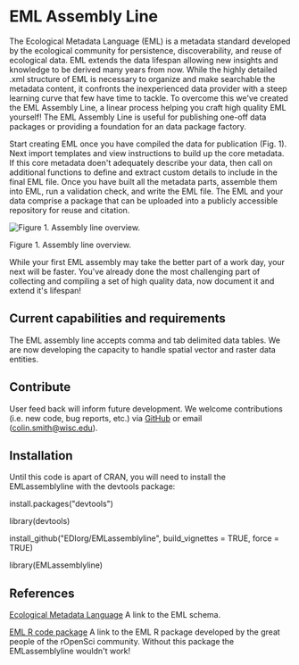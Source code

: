# EML Assembly Line

The Ecological Metadata Language (EML) is a metadata standard developed by the ecological community for persistence, discoverability, and reuse of ecological data. EML extends the data lifespan allowing new insights and knowledge to be derived many years from now. While the highly detailed .xml structure of EML is necessary to organize and make searchable the metadata content, it confronts the inexperienced data provider with a steep learning curve that few have time to tackle. To overcome this we've created the EML Assembly Line, a linear process helping you craft high quality EML yourself! The EML Assembly Line is useful for publishing one-off data packages or providing a foundation for an data package factory.

Start creating EML once you have compiled the data for publication (Fig. 1). Next import templates and view instructions to build up the core metadata. If this core metadata doen't adequately describe your data, then call on additional functions to define and extract custom details to include in the final EML file. Once you have built all the metadata parts, assemble them into EML, run a validation check, and write the EML file. The EML and your data comprise a package that can be uploaded into a publicly accessible repository for reuse and citation.

![Figure 1. Assembly line overview.](https://github.com/EDIorg/EMLassemblyline/blob/master/vignettes/eml_assembly_line_overview.jpg)

Figure 1. Assembly line overview.

While your first EML assembly may take the better part of a work day, your next will be faster. You've already done the most challenging part of collecting and compiling a set of high quality data, now document it and extend it's lifespan!

## Current capabilities and requirements
The EML assembly line accepts comma and tab delimited data tables. We are now developing the capacity to handle spatial vector and raster data entities.

## Contribute
User feed back will inform future development. We welcome contributions (i.e. new code, bug reports, etc.) via [GitHub](https://github.com/EDIorg/EMLassemblyline) or email (colin.smith@wisc.edu).

## Installation
Until this code is apart of CRAN, you will need to install the EMLassemblyline with the devtools package: 

install.packages("devtools")

library(devtools)

install_github("EDIorg/EMLassemblyline", build_vignettes = TRUE, force = TRUE)

library(EMLassemblyline)

## References
[Ecological Metadata Language](https://knb.ecoinformatics.org/#external//emlparser/docs/index.html) A link to the EML schema.

[EML R code package](https://github.com/ropensci/EML) A link to the EML R package developed by the great people of the rOpenSci community. Without this package the EMLassemblyline wouldn't work!


